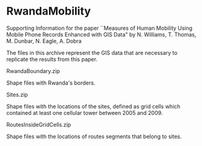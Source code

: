 # RwandaMobility
Supporting Information for the paper ``Measures of Human Mobility Using Mobile Phone Records Enhanced with GIS Data" 
by N. Williams, T. Thomas, M. Dunbar, N. Eagle, A. Dobra

The files in this archive represent the GIS data that are necessary to replicate the results from this paper. 

RwandaBoundary.zip

Shape files with Rwanda's borders.

Sites.zip

Shape files with the locations of the sites, defined as grid cells which contained at least one cellular tower between 2005 and 2009.

RoutesInsideGridCells.zip

Shape files with the locations of routes segments that belong to sites.
